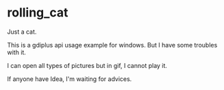 # rolling_cat
Just a cat.

This is a gdiplus api usage example for windows. But I have some troubles with it. 

I can open all types of pictures but in gif, I cannot play it.

If anyone have Idea, I'm waiting for advices.

